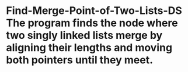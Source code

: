 # Find-Merge-Point-of-Two-Lists-DS The program finds the node where two singly linked lists merge by aligning their lengths and moving both pointers until they meet.
